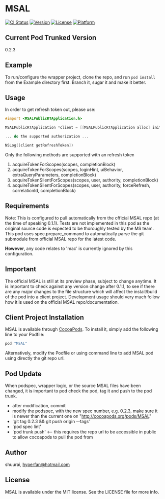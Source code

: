 # MSAL

[![CI Status](http://img.shields.io/travis/shuurai/MSAL.svg?style=flat)](https://travis-ci.org/shuurai/MSAL)
[![Version](https://img.shields.io/cocoapods/v/MSAL.svg?style=flat)](http://cocoapods.org/pods/MSAL)
[![License](https://img.shields.io/cocoapods/l/MSAL.svg?style=flat)](http://cocoapods.org/pods/MSAL)
[![Platform](https://img.shields.io/cocoapods/p/MSAL.svg?style=flat)](http://cocoapods.org/pods/MSAL)


## Current Pod Trunked Version

0.2.3


## Example

To run/configure the wrapper project, clone the repo, and run `pod install` from the Example directory first. Branch it, sugar it and make it better.


## Usage

In order to get refresh token out, please use:

```objective-c
#import <MSALPublicRTApplication.h> 

MSALPublicRTApplication *client = [[MSALPublicRTApplication alloc] initWithClientId:CLIENT_ID error:&error];

... do the supported authorization ...

NSLog([client getRefreshToken])


```

Only the following methods are supported with an refresh token

1. acquireTokenForScopes(scopes, completionBlock) 
2. acquireTokenForScopes(scopes, loginHint, uiBehavior, extraQueryParameters, completionBlock) 
3. acquireTokenSilentForScopes(scopes, user, authority, completionBlock)
4. acquireTokenSilentForScopes(scopes, user, authority, forceRefresh, correlationId, completionBlock)


## Requirements

Note: This is configured to pull automatically from the official MSAL repo (at the time of speaking 0.1.1). Tests are not implemented in this pod as the original source code is expected to be thoroughly tested by the MS team. This pod uses spec.prepare_command to automatically parse the git submodule from official MSAL repo for the latest code.

**However**, any code relates to 'mac' is currently ignored by this configuration.


## Important

The official MSAL is still at its preview phase, subject to change anytime. It is important to check against any version change after 0.1.1, to see if there are any major changes to the file structure which will affect the install/build of the pod into a client project. Development usage should very much follow how it is used on the official MSAL repo/documentation.


## Client Project Installation

MSAL is available through [CocoaPods](http://cocoapods.org). To install
it, simply add the following line to your Podfile:

```ruby
pod "MSAL"
```

Alternatively, modify the Podfile or using command line to add MSAL pod using directly the git repo url.



## Pod Update

When podspec, wrapper logic, or the source MSAL files have been changed, it is important to pod check the pod, tag it and push to the pod trunk.

  - after modification, commit
  - modify the podspec, with the new spec number, e.g. 0.2.3, make sure it is newer than the current one on "http://cocoapods.org/pods/MSAL"
  - 'git tag 0.2.3 && git push origin --tags'
  - 'pod spec lint'
  - 'pod trunk push' <-- this requires the repo url to be accessible in public to allow cocoapods to pull the pod from



## Author

shuurai, hyperfan@hotmail.com

## License

MSAL is available under the MIT license. See the LICENSE file for more info.
